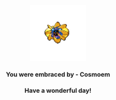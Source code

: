 <p align="center">
    <img src="https://raw.githubusercontent.com/PokeAPI/sprites/master/sprites/pokemon/790.png" width="150" height="150">
</p>
<h3 align="center">You were embraced by - <b>Cosmoem</b></h3>
<h3 align="center">Have a wonderful day!</h3>
